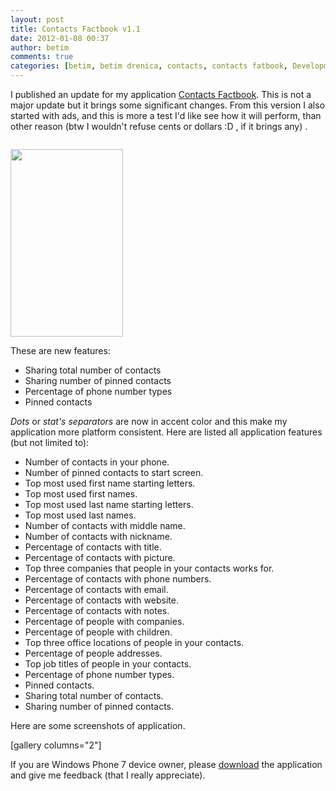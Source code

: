 ```yaml
---
layout: post
title: Contacts Factbook v1.1
date: 2012-01-08 00:37
author: betim
comments: true
categories: [betim, betim drenica, contacts, contacts fatbook, Development, kosova, Marketplace, microsoft, Programming, Technology, windows phone, Windows Phone 7, wp7]
---
```

I published an update for my application <a href="http://www.windowsphone.com/en-us/apps/da94664d-30f1-4b63-b471-dcbdc3a695e0" target="_blank">Contacts Factbook</a>. This is not a major update but it brings some significant changes. From this version I also started with ads, and this is more a test I'd like see how it will perform, than other reason (btw I wouldn't refuse cents or dollars :D , if it brings any) .

<a href="http://www.windowsphone.com/en-US/apps/da94664d-30f1-4b63-b471-dcbdc3a695e0" target="_new"><img class="aligncenter" src="http://snac.nokia.com/hosted/ad/78/-nokia-lumia-800-10-9218.jpg" alt="" border="0" /></a>

<a href="http://blog.betimdrenica.com/wp-content/uploads/2012/01/screeshot5.png"><img class="aligncenter size-medium wp-image-269" title="Screeshot5" src="http://blog.betimdrenica.com/wp-content/uploads/2012/01/screeshot5.png?w=180" alt="" width="180" height="300" /></a>

These are new features:
<ul>
	<li>Sharing total number of contacts</li>
	<li>Sharing number of pinned contacts</li>
	<li>Percentage of phone number types</li>
	<li>Pinned contacts</li>
</ul>
<em>Dots</em> or <em>stat's separators</em> are now in accent color and this make my application more platform consistent.

<!--more-->Here are listed all application features (but not limited to):
- Number of contacts in your phone.
- Number of pinned contacts to start screen.
- Top most used first name starting letters.
- Top most used first names.
- Top most used last name starting letters.
- Top most used last names.
- Number of contacts with middle name.
- Number of contacts with nickname.
- Percentage of contacts with title.
- Percentage of contacts with picture.
- Top three companies that people in your contacts works for.
- Percentage of contacts with phone numbers.
- Percentage of contacts with email.
- Percentage of contacts with website.
- Percentage of contacts with notes.
- Percentage of people with companies.
- Percentage of people with children.
- Top three office locations of people in your contacts.
- Percentage of people addresses.
- Top job titles of people in your contacts.
- Percentage of phone number types.
- Pinned contacts.
- Sharing total number of contacts.
- Sharing number of pinned contacts.

Here are some screenshots of application.

[gallery columns="2"]

If you are Windows Phone 7 device owner, please <a href="http://www.windowsphone.com/en-us/apps/da94664d-30f1-4b63-b471-dcbdc3a695e0" target="_blank">download</a> the application and give me feedback (that I really appreciate).
